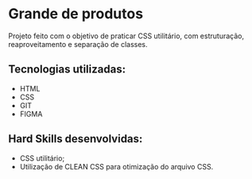 # Grande de produtos

Projeto feito com o objetivo de praticar CSS utilitário, com estruturação,  reaproveitamento e separação de classes.

## Tecnologias utilizadas:
* HTML
* CSS
* GIT
* FIGMA

## Hard Skills desenvolvidas:
* CSS utilitário;
* Utilização de CLEAN CSS para otimização do arquivo CSS.
